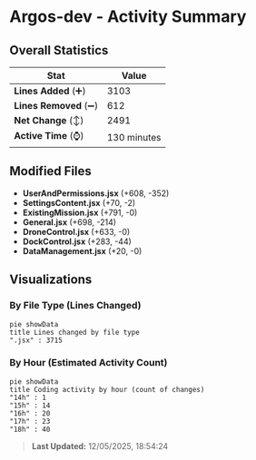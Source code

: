 # Argos-dev - Activity Summary 

## Overall Statistics

| Stat                   | Value                                                             |
| ---------------------- | ----------------------------------------------------------------- |
| **Lines Added** (➕)   | 3103                                          |
| **Lines Removed** (➖) | 612                                        |
| **Net Change** (↕)    | 2491                |
| **Active Time** (⌚)   | 130 minutes |


## Modified Files
- **UserAndPermissions.jsx** (+608, -352)
- **SettingsContent.jsx** (+70, -2)
- **ExistingMission.jsx** (+791, -0)
- **General.jsx** (+698, -214)
- **DroneControl.jsx** (+633, -0)
- **DockControl.jsx** (+283, -44)
- **DataManagement.jsx** (+20, -0)

## Visualizations

### By File Type (Lines Changed)

```mermaid
pie showData
title Lines changed by file type
".jsx" : 3715
```

### By Hour (Estimated Activity Count)

```mermaid
pie showData
title Coding activity by hour (count of changes)
"14h" : 1
"15h" : 14
"16h" : 20
"17h" : 23
"18h" : 40
```


> **Last Updated:** 12/05/2025, 18:54:24